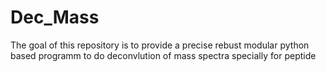 # Dec_Mass
The goal of this repository is to provide a precise rebust modular python based programm to do deconvlution of mass spectra specially for peptide
